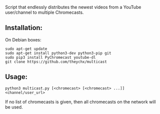 Script that endlessly distributes the newest videos from a YouTube user/channel
to multiple Chromecasts.

## Installation:

On Debian boxes:


```
sudo apt-get update
sudo apt-get install python3-dev python3-pip git
sudo pip3 install PyChromecast youtube-dl
git clone https://github.com/theychx/multicast
```

## Usage:

```
python3 multicast.py [<chromecast> [<chromecast> ...]] <channel/user_url>
```

If no list of chromecasts is given, then all chromecasts on the network will be used.
